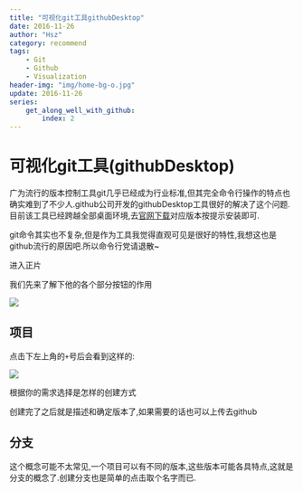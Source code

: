 ```yaml
---
title: "可视化git工具githubDesktop"
date: 2016-11-26
author: "Hsz"
category: recommend
tags:
    - Git
    - Github
    - Visualization
header-img: "img/home-bg-o.jpg"
update: 2016-11-26
series:
    get_along_well_with_github:
        index: 2
---
```

# 可视化git工具(githubDesktop)

广为流行的版本控制工具git几乎已经成为行业标准,但其完全命令行操作的特点也确实难到了不少人.github公司开发的githubDesktop工具很好的解决了这个问题.目前该工具已经跨越全部桌面环境,去[官网下载](https://desktop.github.com/)对应版本按提示安装即可.

git命令其实也不复杂,但是作为工具我觉得直观可见是很好的特性,我想这也是github流行的原因吧.所以命令行党请退散~

进入正片

我们先来了解下他的各个部分按钮的作用

![][1]

## 项目

点击下左上角的`+`号后会看到这样的:

![][2]

根据你的需求选择是怎样的创建方式

创建完了之后就是描述和确定版本了,如果需要的话也可以上传去github

## 分支

这个概念可能不太常见,一个项目可以有不同的版本,这些版本可能各具特点,这就是分支的概念了.创建分支也是简单的点击取个名字而已.

[1]: {{site.url}}/img/in-post/github/gitdesktop_global.png
[2]: {{site.url}}/img/in-post/github/githubdesktop_project.png
